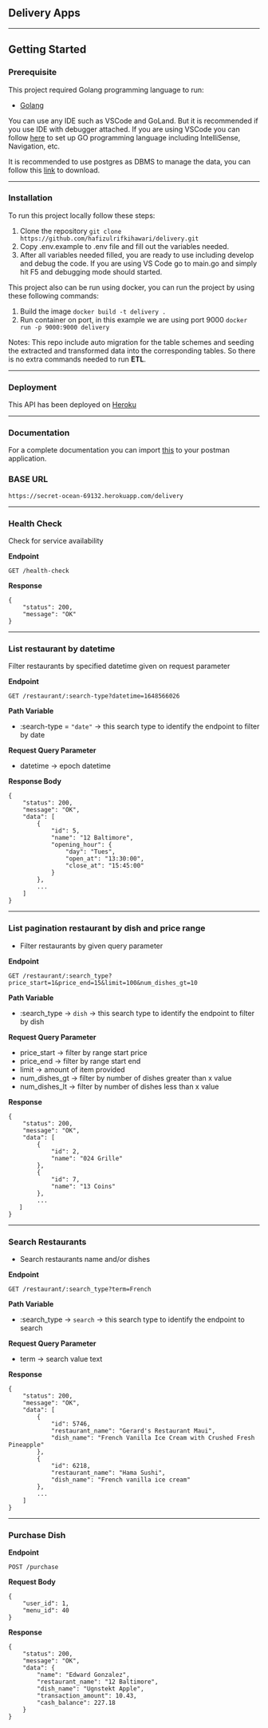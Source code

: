 ## Delivery Apps

---

## Getting Started

### Prerequisite

This project required Golang programming language to run:
- [Golang](https://go.dev/doc/install)

You can use any IDE such as VSCode and GoLand. But it is recommended if you use IDE with debugger attached. If you are using VSCode you can follow [here](https://code.visualstudio.com/docs/languages/go) to set up GO programming language including IntelliSense, Navigation, etc.

It is recommended to use postgres as DBMS to manage the data, you can follow this [link](https://www.postgresql.org/download/) to download.

---

### Installation

To run this project locally follow these steps:
1. Clone the repository
    ```git clone https://github.com/hafizulrifkihawari/delivery.git```
2. Copy .env.example to .env file and fill out the variables needed.
3. After all variables needed filled, you are ready to use including develop and debug the code. If you are using VS Code go to main.go and simply hit F5 and debugging mode should started.

This project also can be run using docker, you can run the project by using these following commands:
1. Build the image
    ```docker build -t delivery .```
2. Run container on port, in this example we are using port 9000
    ```docker run -p 9000:9000 delivery```

Notes:
This repo include auto migration for the table schemes and seeding the extracted and transformed data into the corresponding tables. So there is no extra commands needed to run **ETL**. 

---

### Deployment
This API has been deployed on [Heroku](https://secret-ocean-69132.herokuapp.com/)

---

### Documentation
For a complete documentation you can import [this](https://www.getpostman.com/collections/352cac989e21937713cb) to your postman application.

### BASE URL
```
https://secret-ocean-69132.herokuapp.com/delivery
```

---

### Health Check
Check for service availability

**Endpoint**
```
GET /health-check
```

**Response**
```
{
    "status": 200,
    "message": "OK"
}
```

---

### List restaurant by datetime
Filter restaurants by specified datetime given on request parameter

**Endpoint**
```
GET /restaurant/:search-type?datetime=1648566026
```

**Path Variable**
- :search-type = `"date"` -> this search type to identify the endpoint to filter by date

**Request Query Parameter**
- datetime -> epoch datetime

**Response Body**
```
{
    "status": 200,
    "message": "OK",
    "data": [
        {
            "id": 5,
            "name": "12 Baltimore",
            "opening_hour": {
                "day": "Tues",
                "open_at": "13:30:00",
                "close_at": "15:45:00"
            }
        },
        ...
    ]
}
```

---

### List pagination restaurant by dish and price range
- Filter restaurants by given query parameter 

**Endpoint**
```
GET /restaurant/:search_type?price_start=1&price_end=15&limit=100&num_dishes_gt=10
```

**Path Variable**
- :search_type -> `dish` -> this search type to identify the endpoint to filter by dish

**Request Query Parameter**
- price_start -> filter by range start price
- price_end -> filter by range start end
- limit -> amount of item provided
- num_dishes_gt -> filter by number of dishes greater than x value
- num_dishes_lt -> filter by number of dishes less than x value

**Response**
```
{
    "status": 200,
    "message": "OK",
    "data": [
        {
            "id": 2,
            "name": "024 Grille"
        },
        {
            "id": 7,
            "name": "13 Coins"
        },
        ...
   ]
}
```

---


### Search Restaurants
- Search restaurants name and/or dishes

**Endpoint**
```
GET /restaurant/:search_type?term=French
```

**Path Variable**
- :search_type -> `search` -> this search type to identify the endpoint to search

**Request Query Parameter**
- term -> search value text

**Response**
```
{
    "status": 200,
    "message": "OK",
    "data": [
        {
            "id": 5746,
            "restaurant_name": "Gerard's Restaurant Maui",
            "dish_name": "French Vanilla Ice Cream with Crushed Fresh Pineapple"
        },
        {
            "id": 6218,
            "restaurant_name": "Hama Sushi",
            "dish_name": "French vanilla ice cream"
        },
        ...
    ]
}
```

---

### Purchase Dish

**Endpoint**
```
POST /purchase
```

**Request Body**

```
{
    "user_id": 1,
    "menu_id": 40
}
```

**Response**
```
{
    "status": 200,
    "message": "OK",
    "data": {
        "name": "Edward Gonzalez",
        "restaurant_name": "12 Baltimore",
        "dish_name": "Ugnstekt Apple",
        "transaction_amount": 10.43,
        "cash_balance": 227.18
    }
}
```
